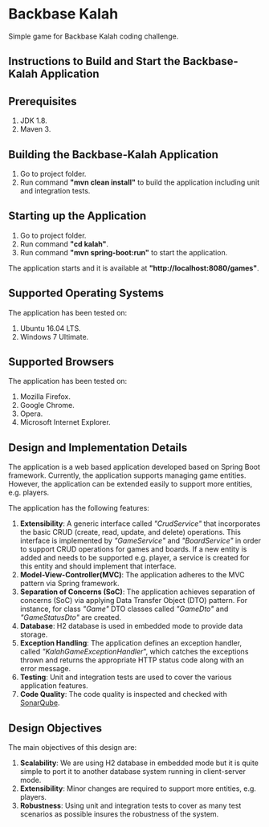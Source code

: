 # Backbase Kalah
Simple game for Backbase Kalah coding challenge.

## Instructions to Build and Start the Backbase-Kalah Application

## Prerequisites
1. JDK 1.8.
2. Maven 3.

## Building the Backbase-Kalah Application
1. Go to project folder.
2. Run command **"mvn clean install"** to build the application including unit and integration tests.

## Starting up the Application
1. Go to project folder.
2. Run command **"cd kalah"**.
3. Run command **"mvn spring-boot:run"** to start the application.

The application starts and it is available at **"http://localhost:8080/games"**.

## Supported Operating Systems
The application has been tested on:

1. Ubuntu 16.04 LTS.
2. Windows 7 Ultimate.

## Supported Browsers
The application has been tested on:

1. Mozilla Firefox.
2. Google Chrome.
3. Opera.
4. Microsoft Internet Explorer.

## Design and Implementation Details
The application is a web based application developed based on Spring Boot framework.
Currently, the application supports managing game entities.
However, the application can be extended easily to support more entities, e.g. players.

The application has the following features:

1. **Extensibility**: A generic interface called *"CrudService"* that incorporates the basic CRUD (create, read, update, 
and delete) operations. This interface is implemented by *"GameService"* and *"BoardService"* 
in order to support CRUD operations for games and boards. If a new entity is added and needs to be supported
e.g. player, a service is created for this entity and should implement that interface.
2. **Model-View-Controller(MVC)**: The application adheres to the MVC pattern via Spring framework.
3. **Separation of Concerns (SoC)**: The application achieves separation of concerns (SoC) via applying 
Data Transfer Object (DTO) pattern. For instance, for class *"Game"* DTO classes called *"GameDto"*
and *"GameStatusDto"* are created.
4. **Database**: H2 database is used in embedded mode to provide data storage. 
5. **Exception Handling**: The application defines an exception handler, called *"KalahGameExceptionHandler*", 
which catches the exceptions thrown and returns the appropriate HTTP status code along with an error message.
7. **Testing**: Unit and integration tests are used to cover the various application features.
8. **Code Quality**: The code quality is inspected and checked with [SonarQube](https://sonarcloud.io/about/sq).

## Design Objectives
The main objectives of this design are:

1. **Scalability**: We are using H2 database in embedded mode but it is quite simple to port it to 
another database system running in client-server mode.
2. **Extensibility**: Minor changes are required to support more entities, e.g. players.
3. **Robustness**: Using unit and integration tests to cover as many test scenarios as possible
insures the robustness of the system.